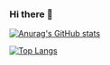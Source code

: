 ### Hi there 👋
[![Anurag's GitHub stats](https://github-readme-stats.vercel.app/api?username=savra&count_private=true&show_icons=true&include_all_commits=true&title_color=359697&icon_color=359697&hide_border=true&theme=tokyonight)](https://github.com/anuraghazra/github-readme-stats)

[![Top Langs](https://github-readme-stats.vercel.app/api/top-langs/?username=savra)](https://github.com/anuraghazra/github-readme-stats)

<!--
**savra/savra** is a ✨ _special_ ✨ repository because its `README.md` (this file) appears on your GitHub profile.

Here are some ideas to get you started:

- 🔭 I’m currently working on ...
- 🌱 I’m currently learning ...
- 👯 I’m looking to collaborate on ...
- 🤔 I’m looking for help with ...
- 💬 Ask me about ...
- 📫 How to reach me: ...
- 😄 Pronouns: ...
- ⚡ Fun fact: ...
-->
